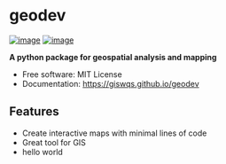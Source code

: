 # geodev

[![image](https://img.shields.io/pypi/v/geodev.svg)](https://pypi.python.org/pypi/geodev)
[![image](https://img.shields.io/conda/vn/conda-forge/geodev.svg)](https://anaconda.org/conda-forge/geodev)

**A python package for geospatial analysis and mapping**

-   Free software: MIT License
-   Documentation: https://giswqs.github.io/geodev

## Features

-   Create interactive maps with minimal lines of code
-   Great tool for GIS
-   hello world
